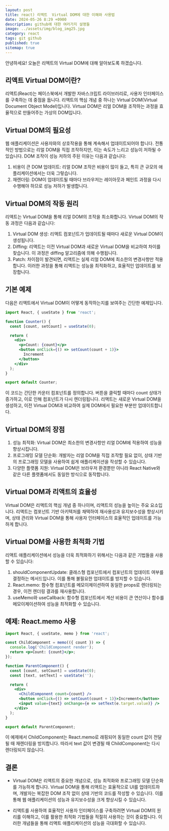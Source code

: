 ```yaml
---
layout: post
title: react) 리액트  Virtual DOM에 대한 이해와 사용법
date: 2024-05-26 8:29 +0900
description: github에 대한 여러가지 설명들
image: ../assets/img/blog_img25.jpg
category: react
tags: git github
published: true
sitemap: true
---
```


안녕하세요! 오늘은 리엑트의 Virtual DOM에 대해 알아보도록 하겠습니다.

## 리액트 Virtual DOM이란?
리액트(React)는 페이스북에서 개발한 자바스크립트 라이브러리로, 사용자 인터페이스를 구축하는 데 중점을 둡니다. 리액트의 핵심 개념 중 하나는 Virtual DOM(Virtual Document Object Model)입니다. Virtual DOM은 리얼 DOM을 조작하는 과정을 효율적으로 만들어주는 가상의 DOM입니다.

## Virtual DOM의 필요성
웹 애플리케이션은 사용자와의 상호작용을 통해 계속해서 업데이트되어야 합니다. 전통적인 방법으로는 리얼 DOM을 직접 조작하지만, 이는 속도가 느리고 성능이 저하될 수 있습니다. DOM 조작이 성능 저하의 주된 이유는 다음과 같습니다:

1. 비용이 큰 DOM 업데이트: 리얼 DOM 조작은 비용이 많이 들고, 특히 큰 규모의 애플리케이션에서는 더욱 그렇습니다.
2. 재렌더링: DOM이 업데이트될 때마다 브라우저는 레이아웃과 페인트 과정을 다시 수행해야 하므로 성능 저하가 발생합니다.


## Virtual DOM의 작동 원리
리액트는 Virtual DOM을 통해 리얼 DOM의 조작을 최소화합니다. Virtual DOM의 작동 과정은 다음과 같습니다:

1. Virtual DOM 생성: 리액트 컴포넌트가 업데이트될 때마다 새로운 Virtual DOM이 생성됩니다.
2. Diffing: 리액트는 이전 Virtual DOM과 새로운 Virtual DOM을 비교하여 차이를 찾습니다. 이 과정은 diffing 알고리즘에 의해 수행됩니다.
3. Patch: 차이점이 발견되면, 리액트는 실제 리얼 DOM에 최소한의 변경사항만 적용합니다.
이러한 과정을 통해 리액트는 성능을 최적화하고, 효율적인 업데이트를 보장합니다.

## 기본 예제
다음은 리액트에서 Virtual DOM이 어떻게 동작하는지를 보여주는 간단한 예제입니다.

````jsx
import React, { useState } from 'react';

function Counter() {
  const [count, setCount] = useState(0);

  return (
    <div>
      <p>Count: {count}</p>
      <button onClick={() => setCount(count + 1)}>
        Increment
      </button>
    </div>
  );
}

export default Counter;
````

이 코드는 간단한 카운터 컴포넌트를 정의합니다. 버튼을 클릭할 때마다 count 상태가 증가하고, 이로 인해 컴포넌트가 다시 렌더링됩니다. 리액트는 새로운 Virtual DOM을 생성하고, 이전 Virtual DOM과 비교하여 실제 DOM에서 필요한 부분만 업데이트합니다.

## Virtual DOM의 장점
1. 성능 최적화: Virtual DOM은 최소한의 변경사항만 리얼 DOM에 적용하여 성능을 향상시킵니다.
2. 프로그래밍 모델 단순화: 개발자는 리얼 DOM을 직접 조작할 필요 없이, 상태 기반의 프로그래밍 모델을 사용하여 쉽게 애플리케이션을 작성할 수 있습니다.
3. 다양한 플랫폼 지원: Virtual DOM은 브라우저 환경뿐만 아니라 React Native와 같은 다른 플랫폼에서도 동일한 방식으로 동작합니다.


## Virtual DOM과 리액트의 효율성
Virtual DOM은 리액트의 핵심 개념 중 하나이며, 리액트의 성능을 높이는 주요 요소입니다. 리액트는 컴포넌트 기반 아키텍처를 채택하여 재사용성과 유지보수성을 향상시키며, 상태 관리와 Virtual DOM을 통해 사용자 인터페이스의 효율적인 업데이트를 가능하게 합니다.

## Virtual DOM을 사용한 최적화 기법
리액트 애플리케이션에서 성능을 더욱 최적화하기 위해서는 다음과 같은 기법들을 사용할 수 있습니다:

1. shouldComponentUpdate: 클래스형 컴포넌트에서 컴포넌트의 업데이트 여부를 결정하는 메서드입니다. 이를 통해 불필요한 업데이트를 방지할 수 있습니다.
2. React.memo: 함수형 컴포넌트를 메모이제이션하여 동일한 props로 렌더링되는 경우, 이전 렌더링 결과를 재사용합니다.
3. useMemo와 useCallback: 함수형 컴포넌트에서 계산 비용이 큰 연산이나 함수를 메모이제이션하여 성능을 최적화할 수 있습니다.


## 예제: React.memo 사용

````jsx
import React, { useState, memo } from 'react';

const ChildComponent = memo(({ count }) => {
  console.log('ChildComponent render');
  return <p>Count: {count}</p>;
});

function ParentComponent() {
  const [count, setCount] = useState(0);
  const [text, setText] = useState('');

  return (
    <div>
      <ChildComponent count={count} />
      <button onClick={() => setCount(count + 1)}>Increment</button>
      <input value={text} onChange={e => setText(e.target.value)} />
    </div>
  );
}

export default ParentComponent;
````

이 예제에서 ChildComponent는 React.memo로 래핑되어 동일한 count 값이 전달될 때 재렌더링을 방지합니다. 따라서 text 값이 변경될 때 ChildComponent는 다시 렌더링되지 않습니다.

## 결론
- Virtual DOM은 리액트의 중요한 개념으로, 성능 최적화와 프로그래밍 모델 단순화를 가능하게 합니다. Virtual DOM을 통해 리액트는 효율적으로 UI를 업데이트하며, 개발자는 복잡한 DOM 조작 없이 상태 기반의 코드를 작성할 수 있습니다. 이를 통해 웹 애플리케이션의 성능과 유지보수성을 크게 향상시킬 수 있습니다.

- 리액트를 사용하여 효율적인 사용자 인터페이스를 구축하려면 Virtual DOM의 원리를 이해하고, 이를 활용한 최적화 기법들을 적절히 사용하는 것이 중요합니다. 이러한 개념들을 통해 리액트 애플리케이션의 성능을 극대화할 수 있습니다.